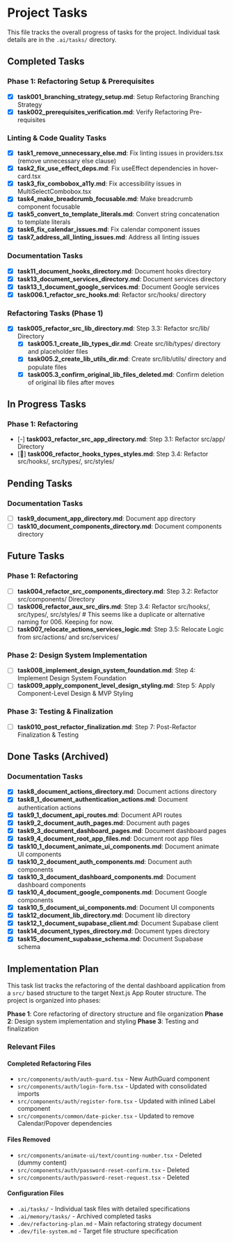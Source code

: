 # Project Tasks

This file tracks the overall progress of tasks for the project. 
Individual task details are in the `.ai/tasks/` directory.

## Completed Tasks

### Phase 1: Refactoring Setup & Prerequisites
- [x] **task001_branching_strategy_setup.md**: Setup Refactoring Branching Strategy
- [x] **task002_prerequisites_verification.md**: Verify Refactoring Pre-requisites

### Linting & Code Quality Tasks
- [x] **task1_remove_unnecessary_else.md**: Fix linting issues in providers.tsx (remove unnecessary else clause)
- [x] **task2_fix_use_effect_deps.md**: Fix useEffect dependencies in hover-card.tsx
- [x] **task3_fix_combobox_a11y.md**: Fix accessibility issues in MultiSelectCombobox.tsx
- [x] **task4_make_breadcrumb_focusable.md**: Make breadcrumb component focusable
- [x] **task5_convert_to_template_literals.md**: Convert string concatenation to template literals
- [x] **task6_fix_calendar_issues.md**: Fix calendar component issues
- [x] **task7_address_all_linting_issues.md**: Address all linting issues

### Documentation Tasks
- [x] **task11_document_hooks_directory.md**: Document hooks directory
- [x] **task13_document_services_directory.md**: Document services directory
- [x] **task13_1_document_google_services.md**: Document Google services
- [x] **task006.1_refactor_src_hooks.md**: Refactor src/hooks/ directory

### Refactoring Tasks (Phase 1)
- [x] **task005_refactor_src_lib_directory.md**: Step 3.3: Refactor src/lib/ Directory
  - [x] **task005.1_create_lib_types_dir.md**: Create src/lib/types/ directory and placeholder files
  - [x] **task005.2_create_lib_utils_dir.md**: Create src/lib/utils/ directory and populate files
  - [x] **task005.3_confirm_original_lib_files_deleted.md**: Confirm deletion of original lib files after moves

## In Progress Tasks

### Phase 1: Refactoring
- [-] **task003_refactor_src_app_directory.md**: Step 3.1: Refactor src/app/ Directory
- [🔄] **task006_refactor_hooks_types_styles.md**: Step 3.4: Refactor src/hooks/, src/types/, src/styles/

## Pending Tasks

### Documentation Tasks
- [ ] **task9_document_app_directory.md**: Document app directory
- [ ] **task10_document_components_directory.md**: Document components directory

## Future Tasks

### Phase 1: Refactoring
- [ ] **task004_refactor_src_components_directory.md**: Step 3.2: Refactor src/components/ Directory
- [ ] **task006_refactor_aux_src_dirs.md**: Step 3.4: Refactor src/hooks/, src/types/, src/styles/ # This seems like a duplicate or alternative naming for 006. Keeping for now.
- [ ] **task007_relocate_actions_services_logic.md**: Step 3.5: Relocate Logic from src/actions/ and src/services/

### Phase 2: Design System Implementation
- [ ] **task008_implement_design_system_foundation.md**: Step 4: Implement Design System Foundation
- [ ] **task009_apply_component_level_design_styling.md**: Step 5: Apply Component-Level Design & MVP Styling

### Phase 3: Testing & Finalization
- [ ] **task010_post_refactor_finalization.md**: Step 7: Post-Refactor Finalization & Testing

## Done Tasks (Archived)

### Documentation Tasks
- [x] **task8_document_actions_directory.md**: Document actions directory 
- [x] **task8_1_document_authentication_actions.md**: Document authentication actions 
- [x] **task9_1_document_api_routes.md**: Document API routes 
- [x] **task9_2_document_auth_pages.md**: Document auth pages 
- [x] **task9_3_document_dashboard_pages.md**: Document dashboard pages 
- [x] **task9_4_document_root_app_files.md**: Document root app files 
- [x] **task10_1_document_animate_ui_components.md**: Document animate UI components 
- [x] **task10_2_document_auth_components.md**: Document auth components 
- [x] **task10_3_document_dashboard_components.md**: Document dashboard components 
- [x] **task10_4_document_google_components.md**: Document Google components 
- [x] **task10_5_document_ui_components.md**: Document UI components 
- [x] **task12_document_lib_directory.md**: Document lib directory 
- [x] **task12_1_document_supabase_client.md**: Document Supabase client 
- [x] **task14_document_types_directory.md**: Document types directory 
- [x] **task15_document_supabase_schema.md**: Document Supabase schema 

## Implementation Plan

This task list tracks the refactoring of the dental dashboard application from a `src/` based structure to the target Next.js App Router structure. The project is organized into phases:

**Phase 1**: Core refactoring of directory structure and file organization
**Phase 2**: Design system implementation and styling
**Phase 3**: Testing and finalization

### Relevant Files

#### Completed Refactoring Files
- `src/components/auth/auth-guard.tsx` - New AuthGuard component 
- `src/components/auth/login-form.tsx` - Updated with consolidated imports 
- `src/components/auth/register-form.tsx` - Updated with inlined Label component 
- `src/components/common/date-picker.tsx` - Updated to remove Calendar/Popover dependencies 

#### Files Removed
- `src/components/animate-ui/text/counting-number.tsx` - Deleted (dummy content) 
- `src/components/auth/password-reset-confirm.tsx` - Deleted 
- `src/components/auth/password-reset-request.tsx` - Deleted 

#### Configuration Files
- `.ai/tasks/` - Individual task files with detailed specifications
- `.ai/memory/tasks/` - Archived completed tasks
- `.dev/refactoring-plan.md` - Main refactoring strategy document
- `.dev/file-system.md` - Target file structure specification
